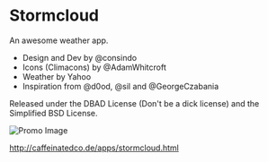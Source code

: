 Stormcloud
==========

An awesome weather app.

- Design and Dev by @consindo
- Icons (Climacons) by @AdamWhitcroft
- Weather by Yahoo
- Inspiration from @d0od, @sil and @GeorgeCzabania


Released under the DBAD License (Don't be a dick license) and the Simplified BSD License.

![Promo Image](http://www.caffeinatedco.de/assets/images/stormcloud/app.png)

<http://caffeinatedco.de/apps/stormcloud.html>

